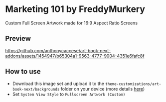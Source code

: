 # Marketing 101 by FreddyMurkery

Custom Full Screen Artwork made for 16:9 Aspect Ratio Screens

## Preview
https://github.com/anthonycaccese/art-book-next-addons/assets/1454947/b65304a1-9563-4777-9004-4351e6fafc8f

## How to use

- Download this image set and upload it to the `theme-customizations/art-book-next/backgrounds` folder on your device (more details [here](https://github.com/anthonycaccese/art-book-next-jelos#theme-customizations))
- Set `System View Style` to `Fullscreen Artwork (Custom)`